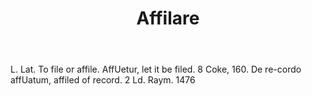 ---
title: Affilare
letter: A
permalink: "/definitions/affilare.html"
body: L. Lat. To file or affile. AffUetur, let it be filed. 8 Coke, 160. De re-cordo
  affUatum, affiled of record. 2 Ld. Raym. 1476
published_at: '2018-07-07'
layout: post
---